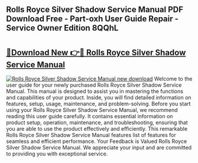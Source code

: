 ## Rolls Royce Silver Shadow Service Manual PDF Download Free - Part-oxh User Guide Repair - Service Owner Edition 8QQhL

# <h2><a href="http://bc83425.oget.top/?id=Rolls+Royce+Silver+Shadow+Service+Manual">🔗Download New 👉🔴 Rolls Royce Silver Shadow Service Manual</a></h2>

[![Rolls Royce Silver Shadow Service Manual new download](https://i.imgur.com/5g1atiW.png)](http://bc83425.oget.top/?id=Rolls+Royce+Silver+Shadow+Service+Manual)
Welcome to the user guide for your newly purchased Rolls Royce Silver Shadow Service Manual. This manual is designed to assist you in mastering the functions and capabilities of your product. Inside, you will find detailed information on features, setup, usage, maintenance, and problem-solving. Before you start using your Rolls Royce Silver Shadow Service Manual, we recommend reading this user guide carefully. It contains essential information on product setup, operation, maintenance, and troubleshooting, ensuring that you are able to use the product effectively and efficiently. This remarkable Rolls Royce Silver Shadow Service Manual features list of features for seamless and efficient performance. Your Feedback is Valued Rolls Royce Silver Shadow Service Manual. We appreciate your input and are committed to providing you with exceptional service.
